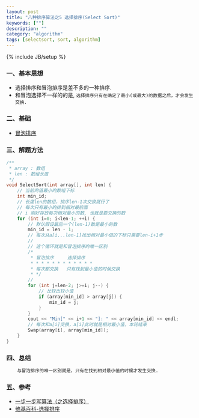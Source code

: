 ```yaml
---
layout: post
title: "八种排序算法之5 选择排序(Select Sort)"
keywords: [""]
description: ""
category: "algorithm"
tags: [selectsort, sort, algorithm]
---
```

{% include JB/setup %}

### 一、基本思想
* 选择排序和冒泡排序是差不多的一种排序.
* 和冒泡选择不一样的的是, `选择排序只有在确定了最小(或最大)的数据之后，才会发生交换.`

### 二、基础
* [冒泡排序]({{site.url}}/2015/10/05/one-out-of-eight-kinds-of-algorithm-3-bubblesort.html)

### 三、解题方法

```c
/**
 * array : 数组
 * len : 数组长度
 */
void SelectSort(int array[], int len) {
    // 当前的值最小的数组下标
    int min_id;
    // 长度len的数组，排序len-1次交换就行了
    // 每次只有最小的排到相对最前面
    // i 刚好存放每次相对最小的数, 也就是要交换的数
    for (int i=0; i<len-1; ++i) {
        // 默认假设最后一个(len-1)数是最小的数
        min_id = len - 1;
        // 每次从a[i...len-1]找出相对最小值的下标只需要len-i+1步
        //
        // 这个循环就是和冒泡排序的唯一区别
        /* 
         * 冒泡排序     选择排序
         * * * * * * * * * * * *
         * 每次都交换   只有找到最小值的时候交换
         * */
        //
        for (int j=len-2; j>=i; j--) {
            // 比较出较小值
            if (array[min_id] > array[j]) {
                min_id = j;
            }
        }
        cout << "Min[" << i+1 << "]: " << array[min_id] << endl;
        // 每次和a[i]交换，a[i]此时就是相对最小值，本轮结束
        Swap(array[i], array[min_id]);
    }
}
```

### 四、总结

```bash
    与冒泡排序的唯一区别就是，只有在找到相对最小值的时候才发生交换.
```

### 五、参考
* [一步一步写算法（之选择排序）](http://blog.csdn.net/feixiaoxing/article/details/6874619)
* [维基百科-选择排序](https://zh.wikipedia.org/wiki/%E9%80%89%E6%8B%A9%E6%8E%92%E5%BA%8F)
